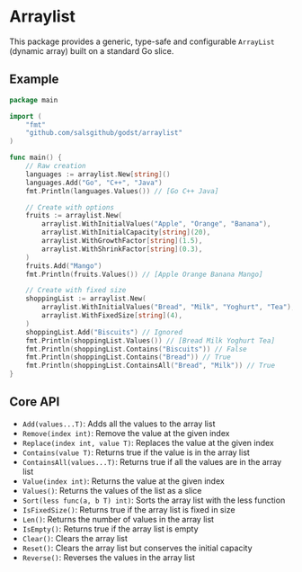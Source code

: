 # Arraylist

This package provides a generic, type-safe and configurable `ArrayList` (dynamic array) built on a standard Go slice.


## Example

```go
package main

import (
	"fmt"
	"github.com/salsgithub/godst/arraylist"
)

func main() {
    // Raw creation
    languages := arraylist.New[string]()
    languages.Add("Go", "C++", "Java")
    fmt.Println(languages.Values()) // [Go C++ Java]

    // Create with options
    fruits := arraylist.New(
        arraylist.WithInitialValues("Apple", "Orange", "Banana"),
        arraylist.WithInitialCapacity[string](20),
        arraylist.WithGrowthFactor[string](1.5),
        arraylist.WithShrinkFactor[string](0.3),
    )
    fruits.Add("Mango")
    fmt.Println(fruits.Values()) // [Apple Orange Banana Mango]

    // Create with fixed size
    shoppingList := arraylist.New(
        arraylist.WithInitialValues("Bread", "Milk", "Yoghurt", "Tea"),
        arraylist.WithFixedSize[string](4),
    )
    shoppingList.Add("Biscuits") // Ignored
    fmt.Println(shoppingList.Values()) // [Bread Milk Yoghurt Tea]
    fmt.Println(shoppingList.Contains("Biscuits")) // False
    fmt.Println(shoppingList.Contains("Bread")) // True
    fmt.Println(shoppingList.ContainsAll("Bread", "Milk")) // True
}
```

## Core API

- `Add(values...T)`: Adds all the values to the array list
- `Remove(index int)`: Remove the value at the given index
- `Replace(index int, value T)`: Replaces the value at the given index
- `Contains(value T)`: Returns true if the value is in the array list
- `ContainsAll(values...T)`: Returns true if all the values are in the array list
- `Value(index int)`: Returns the value at the given index
- `Values()`: Returns the values of the list as a slice
- `Sort(less func(a, b T) int)`: Sorts the array list with the less function
- `IsFixedSize()`: Returns true if the array list is fixed in size
- `Len()`: Returns the number of values in the array list
- `IsEmpty()`: Returns true if the array list is empty
- `Clear()`: Clears the array list
- `Reset()`: Clears the array list but conserves the initial capacity
- `Reverse()`: Reverses the values in the array list